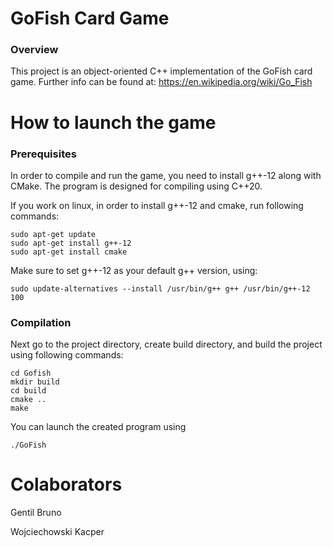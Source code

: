 # GoFish Card Game

### Overview

This project is an object-oriented C++ implementation of the GoFish card game. Further info can be found at: 
https://en.wikipedia.org/wiki/Go_Fish

# How to launch the game

### Prerequisites

In order to compile and run the game, you need to install g++-12 along with CMake. The program is designed for compiling using C++20. 

If you work on linux, in order to install g++-12 and cmake, run following commands:

```
sudo apt-get update
sudo apt-get install g++-12
sudo apt-get install cmake
```

Make sure to set g++-12 as your default g++ version, using:

```
sudo update-alternatives --install /usr/bin/g++ g++ /usr/bin/g++-12 100
```

### Compilation

Next go to the project directory, create build directory, and build the project using following commands:

```
cd Gofish
mkdir build
cd build
cmake ..
make
```

You can launch the created program using

```
./GoFish
```

# Colaborators

Gentil Bruno

Wojciechowski Kacper
